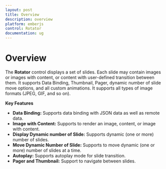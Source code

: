 ```yaml
---
layout: post
title: Overview
description: overview
platform: emberjs
control: Rotator
documentation: ug
---
```


# Overview

The **Rotator** control displays a set of slides. Each slide may contain images or images with content, or content with user-defined transition between them. It supports Data Binding, Thumbnail, Pager, dynamic number of slide move options, and all custom animations. It supports all types of image formats (JPEG, GIF, and so on).

**Key Features**

* **Data Binding:** Supports data binding with JSON data as well as remote data.
* **Image with Content:** Supports to render an image, content, or image with content.
* **Display Dynamic number of Slide:** Supports dynamic (one or more) number of slides.
* **Move Dynamic Number of Slide:** Supports to move dynamic (one or more) number of slides at a time.
* **Autoplay:** Supports autoplay mode for slide transition.
* **Pager and Thumbnail:** Support to navigate between slides.



